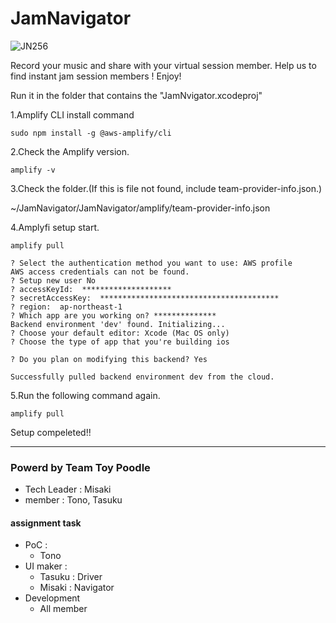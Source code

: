 # JamNavigator

![JN256](https://user-images.githubusercontent.com/34669114/145498929-dadff436-fe3c-4198-a269-2d0ac8fda85a.png)

Record your music and share with your virtual session member.
Help us to find instant jam session members !
Enjoy!

Run it in the folder that contains the "JamNvigator.xcodeproj"


1.Amplify CLI install command
```
sudo npm install -g @aws-amplify/cli
```

2.Check the Amplify version.
```
amplify -v
```

3.Check the folder.(If this is file not found, include team-provider-info.json.)

~/JamNavigator/JamNavigator/amplify/team-provider-info.json


4.Amplyfi setup start.
```
amplify pull
```

```
? Select the authentication method you want to use: AWS profile
AWS access credentials can not be found.
? Setup new user No
? accessKeyId:  ********************
? secretAccessKey:  ****************************************
? region:  ap-northeast-1
? Which app are you working on? **************
Backend environment 'dev' found. Initializing...
? Choose your default editor: Xcode (Mac OS only)
? Choose the type of app that you're building ios

? Do you plan on modifying this backend? Yes

Successfully pulled backend environment dev from the cloud.
```
5.Run the following command again.

```
amplify pull
```

Setup compeleted!!

---
### Powerd by Team Toy Poodle
- Tech Leader : Misaki
- member : Tono, Tasuku

#### assignment task
- PoC : 
  - Tono
- UI maker : 
  - Tasuku : Driver
  - Misaki : Navigator
- Development
  - All member



